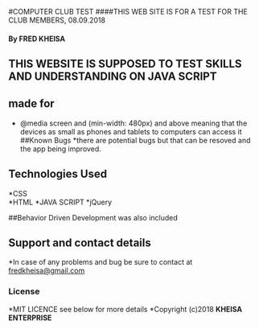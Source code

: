 #COMPUTER CLUB TEST
####THIS WEB SITE IS FOR A TEST FOR THE CLUB MEMBERS, 08.09.2018
#### By **FRED KHEISA**
## THIS WEBSITE IS SUPPOSED TO TEST SKILLS AND UNDERSTANDING ON  JAVA SCRIPT 
## made for 
* @media screen and (min-width: 480px) and above meaning that the devices as small as phones and tablets to computers can access it
##Known Bugs 
*there are potential bugs but that can be resoved and the app being improved.
## Technologies Used 
*CSS  
*HTML
*JAVA SCRIPT 
*jQuery

##Behavior Driven Development was also included


## Support and contact details 
*In case of any problems and bug be sure to contact at fredkheisa@gmail.com
### License 
*MIT LICENCE see below for more details  *Copyright (c)2018 **KHEISA  ENTERPRISE**